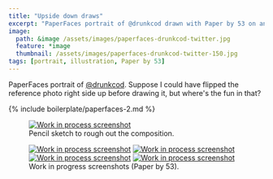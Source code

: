 ```yaml
---
title: "Upside down draws"
excerpt: "PaperFaces portrait of @drunkcod drawn with Paper by 53 on an iPad."
image: 
  path: &image /assets/images/paperfaces-drunkcod-twitter.jpg 
  feature: *image
  thumbnail: /assets/images/paperfaces-drunkcod-twitter-150.jpg
tags: [portrait, illustration, Paper by 53]
---
```


PaperFaces portrait of [@drunkcod](http://twitter.com/drunkcod). Suppose I could have flipped the reference photo right side up before drawing it, but where's the fun in that?

{% include boilerplate/paperfaces-2.md %}

<figure>
	<a href="{{ site.url }}/assets/images/paperfaces-drunkcod-process-1-lg.jpg"><img src="{{ site.url }}/assets/images/paperfaces-drunkcod-process-1-750.jpg" alt="Work in process screenshot"></a>
	<figcaption>Pencil sketch to rough out the composition.</figcaption>
</figure>

<figure class="half">
	<a href="{{ site.url }}/assets/images/paperfaces-drunkcod-process-2-lg.jpg"><img src="{{ site.url }}/assets/images/paperfaces-drunkcod-process-2-600.jpg" alt="Work in process screenshot"></a>
	<a href="{{ site.url }}/assets/images/paperfaces-drunkcod-process-3-lg.jpg"><img src="{{ site.url }}/assets/images/paperfaces-drunkcod-process-3-600.jpg" alt="Work in process screenshot"></a>
	<a href="{{ site.url }}/assets/images/paperfaces-drunkcod-process-4-lg.jpg"><img src="{{ site.url }}/assets/images/paperfaces-drunkcod-process-4-600.jpg" alt="Work in process screenshot"></a>
	<a href="{{ site.url }}/assets/images/paperfaces-drunkcod-process-5-lg.jpg"><img src="{{ site.url }}/assets/images/paperfaces-drunkcod-process-5-600.jpg" alt="Work in process screenshot"></a>
	<figcaption>Work in progress screenshots (Paper by 53).</figcaption>
</figure>
